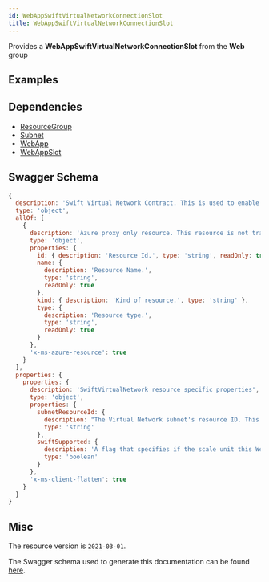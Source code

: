 ```yaml
---
id: WebAppSwiftVirtualNetworkConnectionSlot
title: WebAppSwiftVirtualNetworkConnectionSlot
---
```

Provides a **WebAppSwiftVirtualNetworkConnectionSlot** from the **Web** group
## Examples
## Dependencies
- [ResourceGroup](../Resources/ResourceGroup.md)
- [Subnet](../Network/Subnet.md)
- [WebApp](../Web/WebApp.md)
- [WebAppSlot](../Web/WebAppSlot.md)
## Swagger Schema
```js
{
  description: 'Swift Virtual Network Contract. This is used to enable the new Swift way of doing virtual network integration.',
  type: 'object',
  allOf: [
    {
      description: 'Azure proxy only resource. This resource is not tracked by Azure Resource Manager.',
      type: 'object',
      properties: {
        id: { description: 'Resource Id.', type: 'string', readOnly: true },
        name: {
          description: 'Resource Name.',
          type: 'string',
          readOnly: true
        },
        kind: { description: 'Kind of resource.', type: 'string' },
        type: {
          description: 'Resource type.',
          type: 'string',
          readOnly: true
        }
      },
      'x-ms-azure-resource': true
    }
  ],
  properties: {
    properties: {
      description: 'SwiftVirtualNetwork resource specific properties',
      type: 'object',
      properties: {
        subnetResourceId: {
          description: "The Virtual Network subnet's resource ID. This is the subnet that this Web App will join. This subnet must have a delegation to Microsoft.Web/serverFarms defined first.",
          type: 'string'
        },
        swiftSupported: {
          description: 'A flag that specifies if the scale unit this Web App is on supports Swift integration.',
          type: 'boolean'
        }
      },
      'x-ms-client-flatten': true
    }
  }
}
```
## Misc
The resource version is `2021-03-01`.

The Swagger schema used to generate this documentation can be found [here](https://github.com/Azure/azure-rest-api-specs/tree/main/specification/web/resource-manager/Microsoft.Web/stable/2021-03-01/WebApps.json).
